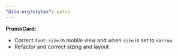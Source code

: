 ```yaml
---
"@ilo-org/styles": patch
---
```


**PromoCard:**

- Correct `font-size` in mobile view and when `size` is set to `narrow`
- Refactor and correct sizing and layout

